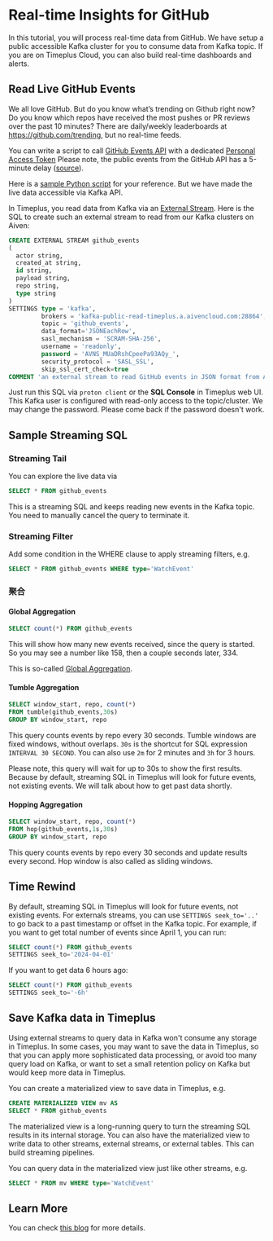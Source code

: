 # Real-time Insights for GitHub

In this tutorial, you will process real-time data from GitHub. We have setup a public accessible Kafka cluster for you to consume data from Kafka topic. If you are on Timeplus Cloud, you can also build real-time dashboards and alerts.

## Read Live GitHub Events

We all love GitHub. But do you know what’s trending on Github right now? Do you know which repos have received the most pushes or PR reviews over the past 10 minutes? There are daily/weekly leaderboards at https://github.com/trending, but no real-time feeds.

You can write a script to call [GitHub Events API](https://docs.github.com/en/rest/reference/activity) with a dedicated [Personal Access Token](https://github.com/settings/tokens) Please note, the public events from the GitHub API has a 5-minute delay ([source](https://docs.github.com/en/rest/reference/activity#list-public-events)).

Here is a [sample Python script](https://github.com/timeplus-io/github_liveview/blob/develop/github_demo.py) for your reference. But we have made the live data accessible via Kafka API.

In Timeplus, you read data from Kafka via an [External Stream](external-stream). Here is the SQL to create such an external stream to read from our Kafka clusters on Aiven:

```sql
CREATE EXTERNAL STREAM github_events
(
  actor string,
  created_at string,
  id string,
  payload string,
  repo string,
  type string
)
SETTINGS type = 'kafka', 
         brokers = 'kafka-public-read-timeplus.a.aivencloud.com:28864', 
         topic = 'github_events', 
         data_format='JSONEachRow',
         sasl_mechanism = 'SCRAM-SHA-256', 
         username = 'readonly', 
         password = 'AVNS_MUaDRshCpeePa93AQy_', 
         security_protocol = 'SASL_SSL', 
         skip_ssl_cert_check=true
COMMENT 'an external stream to read GitHub events in JSON format from Aiven for Apache Kafka'
```

Just run this SQL via `proton client` or the **SQL Console** in Timeplus web UI. This Kafka user is configured with read-only access to the topic/cluster. We may change the password. Please come back if the password doesn't work.

## Sample Streaming SQL

### Streaming Tail

You can explore the live data via

```sql
SELECT * FROM github_events
```

This is a streaming SQL and keeps reading new events in the Kafka topic. You need to manually cancel the query to terminate it.

### Streaming Filter

Add some condition in the WHERE clause to apply streaming filters, e.g.

```sql
SELECT * FROM github_events WHERE type='WatchEvent'
```

### 聚合

#### Global Aggregation

```sql
SELECT count(*) FROM github_events
```

This will show how many new events received, since the query is started. So you may see a number like 158, then a couple seconds later, 334.

This is so-called [Global Aggregation](query-syntax#global).

#### Tumble Aggregation

```sql
SELECT window_start, repo, count(*) 
FROM tumble(github_events,30s) 
GROUP BY window_start, repo
```

This query counts events by repo every 30 seconds. Tumble windows are fixed windows, without overlaps. `30s` is the shortcut for SQL expression `INTERVAL 30 SECOND`. You can also use `2m` for 2 minutes and `3h` for 3 hours.

Please note, this query will wait for up to 30s to show the first results. Because by default, streaming SQL in Timeplus will look for future events, not existing events. We will talk about how to get past data shortly.

#### Hopping Aggregation

```sql
SELECT window_start, repo, count(*) 
FROM hop(github_events,1s,30s) 
GROUP BY window_start, repo
```

This query counts events by repo every 30 seconds and update results every second. Hop window is also called as sliding windows.

## Time Rewind

By default, streaming SQL in Timeplus will look for future events, not existing events. For externals streams, you can use `SETTINGS seek_to='..'` to go back to a past timestamp or offset in the Kafka topic. For example, if you want to get total number of events since April 1, you can run:

```sql
SELECT count(*) FROM github_events 
SETTINGS seek_to='2024-04-01'
```

If you want to get data 6 hours ago:

```sql
SELECT count(*) FROM github_events 
SETTINGS seek_to='-6h'
```

## Save Kafka data in Timeplus

Using external streams to query data in Kafka won't consume any storage in Timeplus. In some cases, you may want to save the data in Timeplus, so that you can apply more sophisticated data processing, or avoid too many query load on Kafka, or want to set a small retention policy on Kafka but would keep more data in Timeplus.

You can create a materialized view to save data in Timeplus, e.g.

```sql
CREATE MATERIALIZED VIEW mv AS
SELECT * FROM github_events
```

The materialized view is a long-running query to turn the streaming SQL results in its internal storage. You can also have the materialized view to write data to other streams, external streams, or external tables. This can build streaming pipelines.

You can query data in the materialized view just like other streams, e.g.

```sql
SELECT * FROM mv WHERE type='WatchEvent'
```

## Learn More

You can check [this blog](https://www.timeplus.com/post/github-real-time-app) for more details.

